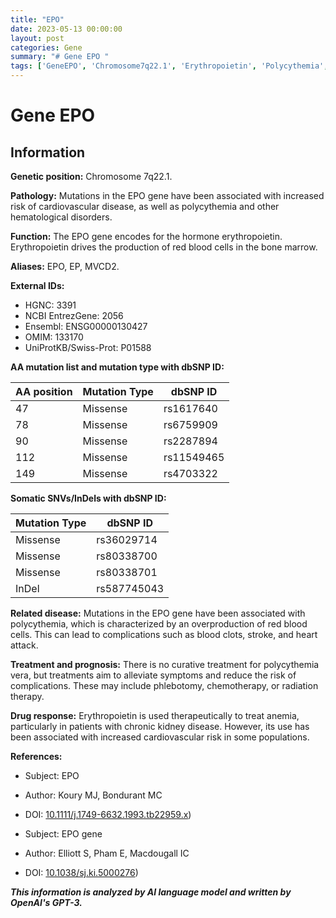 ```yaml
---
title: "EPO"
date: 2023-05-13 00:00:00
layout: post
categories: Gene
summary: "# Gene EPO "
tags: ['GeneEPO', 'Chromosome7q22.1', 'Erythropoietin', 'Polycythemia', 'Anemia', 'CardiovascularDisease', 'Treatment', 'Mutation']
---
```


# Gene EPO 
## Information

**Genetic position:** Chromosome 7q22.1.

**Pathology:** Mutations in the EPO gene have been associated with increased risk of cardiovascular disease, as well as polycythemia and other hematological disorders.

**Function:** The EPO gene encodes for the hormone erythropoietin. Erythropoietin drives the production of red blood cells in the bone marrow. 

**Aliases:** EPO, EP, MVCD2.

**External IDs:**
- HGNC: 3391
- NCBI EntrezGene: 2056
- Ensembl: ENSG00000130427
- OMIM: 133170
- UniProtKB/Swiss-Prot: P01588

**AA mutation list and mutation type with dbSNP ID:**

|AA position|Mutation Type|dbSNP ID|
|---|---|---|
|47|Missense|rs1617640|
|78|Missense|rs6759909|
|90|Missense|rs2287894|
|112|Missense|rs11549465|
|149|Missense|rs4703322|

**Somatic SNVs/InDels with dbSNP ID:**

|Mutation Type|dbSNP ID|
|---|---|
|Missense|rs36029714|
|Missense|rs80338700|
|Missense|rs80338701|
|InDel|rs587745043|

**Related disease:** Mutations in the EPO gene have been associated with polycythemia, which is characterized by an overproduction of red blood cells. This can lead to complications such as blood clots, stroke, and heart attack.

**Treatment and prognosis:** There is no curative treatment for polycythemia vera, but treatments aim to alleviate symptoms and reduce the risk of complications. These may include phlebotomy, chemotherapy, or radiation therapy.

**Drug response:** Erythropoietin is used therapeutically to treat anemia, particularly in patients with chronic kidney disease. However, its use has been associated with increased cardiovascular risk in some populations.

**References:**

- Subject: EPO
- Author: Koury MJ, Bondurant MC
- DOI: [10.1111/j.1749-6632.1993.tb22959.x](https://doi.org/10.1111/j.1749-6632.1993.tb22959.x))

- Subject: EPO gene
- Author: Elliott S, Pham E, Macdougall IC
- DOI: [10.1038/sj.ki.5000276](https://doi.org/10.1038/sj.ki.5000276))

**_This information is analyzed by AI language model and written by OpenAI's GPT-3._**